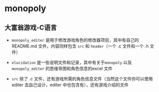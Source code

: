 # monopoly

## 大富翁游戏-C语言

* `monopoly_editer` 是用于修改游戏角色的修改器项目，其中有自己的README.md 文件，内容同样包含 `src` 和 `header`（一个 .c 文件和一个 .h 文件）

* `elucidation` 是一些说明文件和记录，其中有关于`monopoly` 以及`monopoly_editer` 的思维导图和角色信息的excel 文件  

* `src` 除了 .c 文件，还有游戏所需的角色信息文件（当然这个文件你可以使用editer 去自己设计，editer 中也包含有），还有游戏介绍的文件
